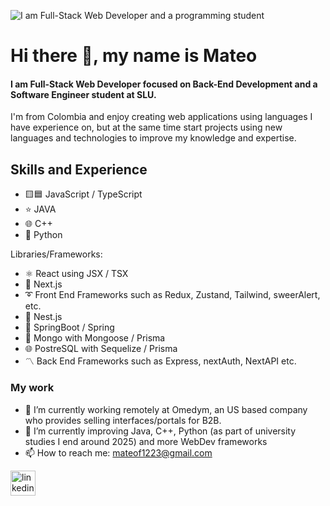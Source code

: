![I am Full-Stack Web Developer and a programming student](https://i.imgur.com/q9AploC.jpeg)
# Hi there 👋, my name is Mateo
#### I am Full-Stack Web Developer focused on Back-End Development and a Software Engineer student at SLU.

I'm from Colombia and enjoy creating web applications using languages I have experience on, but at the same time start projects using new languages and technologies to improve my knowledge and expertise.

## Skills and Experience

* 🟨🟦 JavaScript / TypeScript
* ⭐ JAVA
* 🌐 C++
* 🌌 Python
  
Libraries/Frameworks:
* ⚛️ React using JSX / TSX
* 💠 Next.js
* ➰ Front End Frameworks such as Redux, Zustand, Tailwind, sweerAlert, etc.
* 💢 Nest.js
* 🌱 SpringBoot / Spring
* 🍃 Mongo with Mongoose / Prisma
* 🌐 PostreSQL with Sequelize / Prisma
* 〽️ Back End Frameworks such as Express, nextAuth, NextAPI etc.

### My work

- 🔭 I’m currently working remotely at Omedym, an US based company who provides selling interfaces/portals for B2B.
- 🌱 I’m currently improving Java, C++, Python (as part of university studies I end around 2025) and more WebDev frameworks
- 📫 How to reach me: mateof1223@gmail.com

[<img src='https://cdn.jsdelivr.net/npm/simple-icons@3.0.1/icons/linkedin.svg' alt='linkedin' height='40'>](https://www.linkedin.com/in/mateo-felipe-guerrero-espinosa-6262842a3/)  
